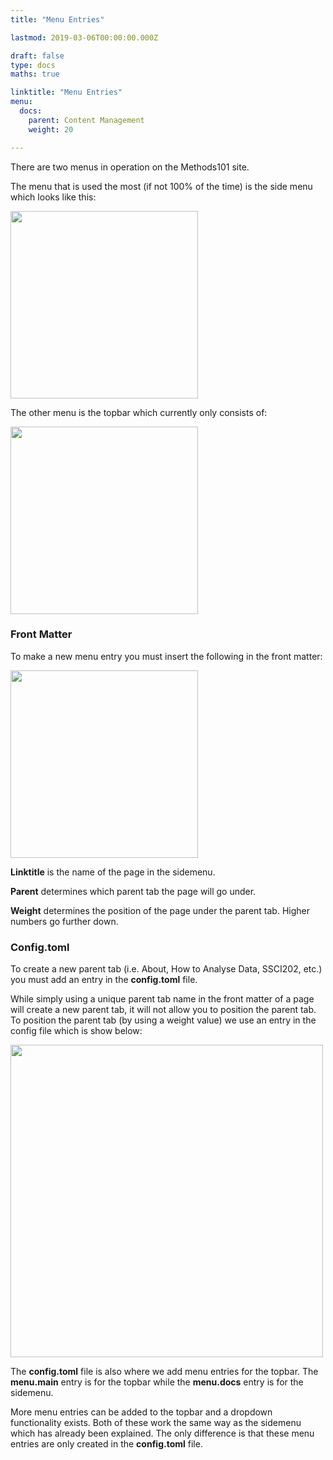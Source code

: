 ```yaml
---
title: "Menu Entries"

lastmod: 2019-03-06T00:00:00.000Z

draft: false
type: docs
maths: true	

linktitle: "Menu Entries"
menu:
  docs:
    parent: Content Management
    weight: 20

---
```


There are two menus in operation on the Methods101 site. 

The menu that is used the most (if not 100% of the time) is the side menu which looks like this:

<img width='300' src='/img/menu_entries_01.png'/>

The other menu is the topbar which currently only consists of:

<img width='300' src='/img/menu_entries_02.png'/>

### Front Matter

To make a new menu entry you must insert the following in the front matter:

<img width='300' src='/img/menu_entries_03.png'/>

**Linktitle** is the name of the page in the sidemenu.

**Parent** determines which parent tab the page will go under.

**Weight** determines the position of the page under the parent tab. Higher numbers go further down. 

### Config.toml

To create a new parent tab (i.e. About, How to Analyse Data, SSCI202, etc.) you must add an entry in the **config.toml** file. 

While simply using a unique parent tab name in the front matter of a page will create a new parent tab, it will not allow you to position the parent tab. To position the parent tab (by using a weight value) we use an entry in the config file which is show below:

<img width='500' src='/img/menu_entries_04.png'/>

The **config.toml** file is also where we add menu entries for the topbar. The **menu.main** entry is for the topbar while the **menu.docs** entry is for the sidemenu. 

More menu entries can be added to the topbar and a dropdown functionality exists. Both of these work the same way as the sidemenu which has already been explained. The only difference is that these menu entries are only created in the **config.toml** file.